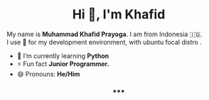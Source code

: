 <h1 align="center">Hi 👋, I'm Khafid</h1>  


My name is **Muhammad Khafid Prayoga**. I am from Indonesia 🇮🇩.  
I use :penguin: for my development environment, with ubuntu focal distro .
- 🌱 I’m currently learning **Python**
- ⚡ Fun fact **Junior Programmer.**
- 😄 Pronouns: **He/Him**  

<h3 align="center">***</h3>   
